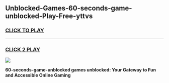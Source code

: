 
## Unblocked-Games-60-seconds-game-unblocked-Play-Free-yttvs
<h3>
<a href="https://premium76.site?title=60-seconds-game-unblocked&ref=18A1">CLICK TO PLAY</a></h3>
<hr>

<h3>
<a href="https://premium76.site?title=60-seconds-game-unblocked&ref=18A1">CLICK 2 PLAY</a>
  
</h3>

<a href="https://premium76.site?title=60-seconds-game-unblocked&ref=18A1"><img src="https://clearcache.store/games.png"></a>


**60-seconds-game-unblocked games unblocked: Your Gateway to Fun and Accessible Online Gaming**
